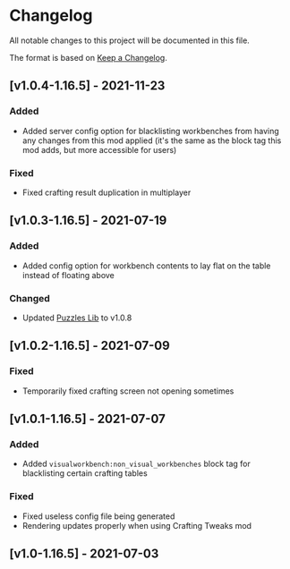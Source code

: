 # Changelog
All notable changes to this project will be documented in this file.

The format is based on [Keep a Changelog].

## [v1.0.4-1.16.5] - 2021-11-23
### Added
- Added server config option for blacklisting workbenches from having any changes from this mod applied (it's the same as the block tag this mod adds, but more accessible for users)
### Fixed
- Fixed crafting result duplication in multiplayer

## [v1.0.3-1.16.5] - 2021-07-19
### Added
- Added config option for workbench contents to lay flat on the table instead of floating above
### Changed
- Updated [Puzzles Lib] to v1.0.8

## [v1.0.2-1.16.5] - 2021-07-09
### Fixed
- Temporarily fixed crafting screen not opening sometimes

## [v1.0.1-1.16.5] - 2021-07-07
### Added
- Added `visualworkbench:non_visual_workbenches` block tag for blacklisting certain crafting tables 
### Fixed
- Fixed useless config file being generated
- Rendering updates properly when using Crafting Tweaks mod

## [v1.0-1.16.5] - 2021-07-03

[Keep a Changelog]: https://keepachangelog.com/en/1.0.0/
[Puzzles Lib]: https://www.curseforge.com/minecraft/mc-mods/puzzles-lib
